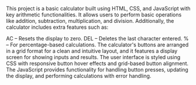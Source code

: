 This project is a basic calculator built using HTML, CSS, and JavaScript with key arithmetic functionalities. It allows users to perform basic operations like addition, subtraction, multiplication, and division. Additionally, the calculator includes extra features such as:

AC – Resets the display to zero.
DEL – Deletes the last character entered.
% – For percentage-based calculations.
The calculator's buttons are arranged in a grid format for a clean and intuitive layout, and it features a display screen for showing inputs and results. The user interface is styled using CSS with responsive button hover effects and grid-based button alignment. The JavaScript provides functionality for handling button presses, updating the display, and performing calculations with error handling.
